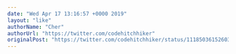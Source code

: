 ```yaml
---
date: "Wed Apr 17 13:16:57 +0000 2019"
layout: "like"
authorName: "Cher"
authorUrl: "https://twitter.com/codehitchhiker"
originalPost: "https://twitter.com/codehitchhiker/status/1118503615260393472"
---
```

